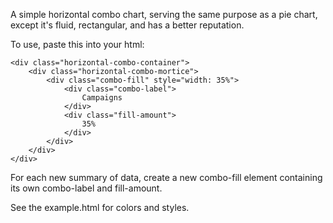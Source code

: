 A simple horizontal combo chart, serving the same purpose as a pie chart, except it's fluid, rectangular, and has a better reputation.

To use, paste this into your html:

	<div class="horizontal-combo-container">
		<div class="horizontal-combo-mortice">
			<div class="combo-fill" style="width: 35%">
				<div class="combo-label">
					Campaigns
				</div>
				<div class="fill-amount">
					35%
				</div>
			</div>
		</div>
	</div>

For each new summary of data, create a new combo-fill element containing its own combo-label and fill-amount.

See the example.html for colors and styles.

